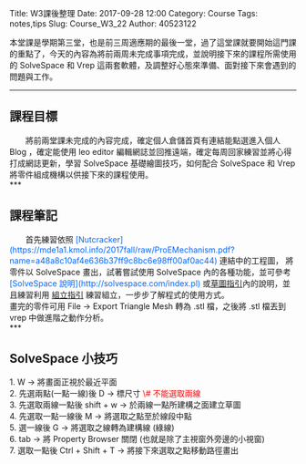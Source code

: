 Title: W3課後整理
Date: 2017-09-28 12:00
Category: Course
Tags: notes,tips
Slug: Course_W3_22
Author: 40523122
    
 本堂課是學期第三堂，也是前三周適應期的最後一堂，過了這堂課就要開始這門課的重點了，今天的內容為將前兩周未完成事項完成，並說明接下來的課程所需使用的 SolveSpace 和 Vrep 這兩套軟體，及調整好心態來準備、面對接下來會遇到的問題與工作。<br/>
 
 <!-- PELICAN_END_SUMMARY -->
***
<h2>課程目標</h2>
　　將前兩堂課未完成的內容完成，確定個人倉儲首頁有連結能點選進入個人 Blog ，確定能使用 leo editor 編輯網誌並回推遠端，確定每周回家練習並將心得打成網誌更新，學習 SolveSpace 基礎繪圖技巧，如何配合 SolveSpace 和 Vrep 將零件組成機構以供接下來的課程使用。<br/>
***
<h2>課程筆記</h2>
　　首先練習依照 <font color="#0066FF">[Nutcracker](https://mde1a1.kmol.info/2017fall/raw/ProEMechanism.pdf?name=a48a8c10af4e636b37ff9c8bc6e98ff00af0ac44) </font> 連結中的工程圖， 將零件以 SolveSpace 畫出，試著嘗試使用 SolveSpace 內的各種功能，並可參考 <font color="#0066FF">[SolveSpace 說明](http://solvespace.com/index.pl) </font>或<a href="https://hp.kmol.info:8443/get_page/Angle%20Bracket">草圖指引</a>內的說明，並且練習利用 <a href="https://hp.kmol.info:8443/get_page/Assembly">組立指引</a> 練習組立，一步步了解程式的使用方式。<br/>
畫完的零件可用 File ->  Export Triangle Mesh 轉為 .stl 檔，之後將 .stl 檔丟到 vrep 中做進階之動作分析。<br/>
***
<h2>SolveSpace 小技巧</h2>
1. W -> 將畫面正視於最近平面<br/>
2. 先選兩點(一點一線)後 D -> 標尺寸 <font color="#FF0000">\# 不能選取兩線</font><br/>
3. 先選取兩線一點後 shift + w -> 於兩線一點所建構之面建立草圖<br/>
4. 先選取一點一線後 M -> 將選取之點至於線段中點<br/>
5. 選一線後 G -> 將選取之線轉為建構線 (綠線)<br/>
6. tab -> 將 Property Browser 關閉 (也就是除了主視窗外旁邊的小視窗)<br/>
7. 選取一點後 Ctrl + Shift + T -> 將接下來選取之點移動路徑畫出<br/>
　　



